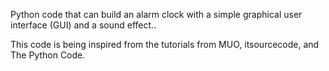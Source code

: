Python code that can build an alarm clock with a simple graphical user interface (GUI) and a sound effect..

This code is being inspired from the tutorials from MUO, itsourcecode, and The Python Code. 

